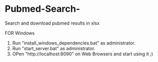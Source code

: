 # Pubmed-Search-
Search and download pubmed results in xlsx

FOR Windows
1) Run "install_windows_dependencies.bat" as administrator.
2) Run "start_server.bat" as administrator.
3) OPen "http://localhost:8090" on Web Browsers and start using it ;) 